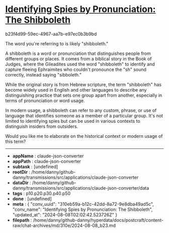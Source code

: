 # [Identifying Spies by Pronunciation: The Shibboleth](https://claude.ai/chat/310eb59a-b12c-42dd-8a72-9e8dba49ad5c)

b23f4d99-59ec-4967-aa7b-e97ec0b3b9bd

 The word you're referring to is likely "shibboleth."

A shibboleth is a word or pronunciation that distinguishes people from different groups or places. It comes from a biblical story in the Book of Judges, where the Gileadites used the word "shibboleth" to identify and capture fleeing Ephraimites who couldn't pronounce the "sh" sound correctly, instead saying "sibboleth."

While the original story is from Hebrew scripture, the term "shibboleth" has become widely used in English and other languages to describe any distinguishing practice that sets one group apart from another, especially in terms of pronunciation or word usage.

In modern usage, a shibboleth can refer to any custom, phrase, or use of language that identifies someone as a member of a particular group. It's not limited to identifying spies but can be used in various contexts to distinguish insiders from outsiders.

Would you like me to elaborate on the historical context or modern usage of this term?

---

* **appName** : claude-json-converter
* **appPath** : claude-json-converter
* **subtask** : [undefined]
* **rootDir** : /home/danny/github-danny/transmissions/src/applications/claude-json-converter
* **dataDir** : /home/danny/github-danny/transmissions/src/applications/claude-json-converter/data
* **tags** : p10.p20.p30.p40.p50
* **done** : [undefined]
* **meta** : {
  "conv_uuid": "310eb59a-b12c-42dd-8a72-9e8dba49ad5c",
  "conv_name": "Identifying Spies by Pronunciation: The Shibboleth",
  "updated_at": "2024-08-08T02:02:42.523726Z"
}
* **filepath** : /home/danny/github-danny/hyperdata/docs/postcraft/content-raw/chat-archives/md/310e/2024-08-08_b23.md